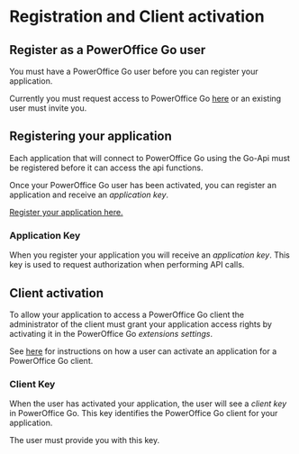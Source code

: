 Registration and Client activation
==================================

## Register as a PowerOffice Go user

You must have a PowerOffice Go user before you can register your application.

Currently you must request access to PowerOffice Go [here](http://www.poweroffice.no/go/jeg-onsker-a-vite-mer-om-go/) or an existing user must invite you.


## Registering your application

Each application that will connect to PowerOffice Go using the Go-Api must be registered before it can access the api functions.

Once your PowerOffice Go user has been activated, you can register an application and receive an *application key*.

[Register your application here.](http://api.poweroffice.net/web/register)

### Application Key

When you register your application you will receive an *application key*. This key is used to request authorization when performing API calls.

## Client activation

To allow your application to access a PowerOffice Go client the administrator of the client must grant your application access rights by activating it in the PowerOffice Go *extensions settings*.


See [here](http://) for instructions on how a user can activate an application for a PowerOffice Go client. 

### Client Key
When the user has activated your application, the user will see a *client key* in PowerOffice Go. This key identifies the PowerOffice Go client for your application.

The user must provide you with this key.
